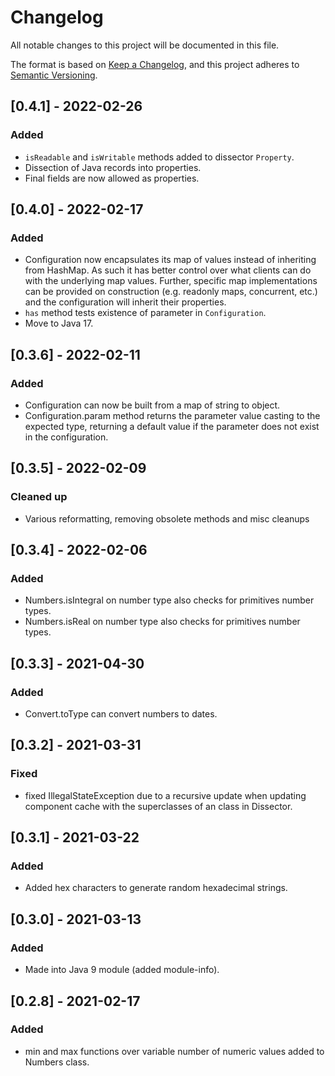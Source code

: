 # Changelog
All notable changes to this project will be documented in this file.

The format is based on [Keep a Changelog](https://keepachangelog.com/en/1.0.0/),
and this project adheres to [Semantic Versioning](https://semver.org/spec/v2.0.0.html).

## [0.4.1] - 2022-02-26
### Added
- `isReadable` and `isWritable` methods added to dissector `Property`.
- Dissection of Java records into properties.
- Final fields are now allowed as properties.

## [0.4.0] - 2022-02-17
### Added
- Configuration now encapsulates its map of values instead of inheriting from 
  HashMap. As such it has better control over what clients can do with the 
  underlying map values. Further, specific map implementations can be provided
  on construction (e.g. readonly maps, concurrent, etc.) and the configuration
  will inherit their properties.
- `has` method tests existence of parameter in `Configuration`. 
- Move to Java 17.

## [0.3.6] - 2022-02-11
### Added
- Configuration can now be built from a map of string to object.
- Configuration.param method returns the parameter value casting to the expected 
  type, returning a default value if the parameter does not exist in the configuration.

## [0.3.5] - 2022-02-09
### Cleaned up
- Various reformatting, removing obsolete methods and misc cleanups

## [0.3.4] - 2022-02-06
### Added
- Numbers.isIntegral on number type also checks for primitives number types.
- Numbers.isReal on number type also checks for primitives number types.

## [0.3.3] - 2021-04-30
### Added
- Convert.toType can convert numbers to dates.

## [0.3.2] - 2021-03-31
### Fixed
- fixed IllegalStateException due to a recursive update when updating component
  cache with the superclasses of an class in Dissector.

## [0.3.1] - 2021-03-22
### Added
- Added hex characters to generate random hexadecimal strings.

## [0.3.0] - 2021-03-13
### Added
- Made into Java 9 module (added module-info).

## [0.2.8] - 2021-02-17
### Added
- min and max functions over variable number of numeric values added to Numbers class.


